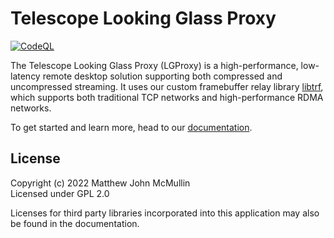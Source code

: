 # Telescope Looking Glass Proxy
[![CodeQL](https://github.com/telescope-proj/lgproxy/actions/workflows/codeql-analysis.yaml/badge.svg)](https://github.com/telescope-proj/lgproxy/actions/workflows/codeql-analysis.yaml)

The Telescope Looking Glass Proxy (LGProxy) is a high-performance, low-latency
remote desktop solution supporting both compressed and uncompressed streaming.
It uses our custom framebuffer relay library 
[libtrf](https://github.com/telescope-proj/libtrf), which supports both 
traditional TCP networks and high-performance RDMA networks.

To get started and learn more, head to our 
[documentation](https://telescope-proj.github.io/lgproxy/).

## License
Copyright (c) 2022 Matthew John McMullin  
Licensed under GPL 2.0

Licenses for third party libraries incorporated into this application may also
be found in the documentation.